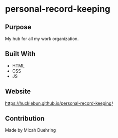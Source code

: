 # personal-record-keeping

## Purpose
My hub for all my work organization.

## Built With
* HTML
* CSS
* JS

## Website
https://hucklebun.github.io/personal-record-keeping/

## Contribution
Made by Micah Duehring
